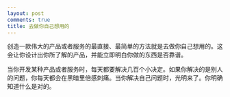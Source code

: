 ```yaml
---
layout: post
comments: true
title: 去做你自己想用的
---
```




创造一款伟大的产品或者服务的最直接、最简单的方法就是去做你自己想用的。这会让你设计出你所了解的产品，并能立即明白你做的东西是否靠谱。



当你开发某种产品或者服务时，每天都要解决几百个小决定。如果你解决的是别人的问题，你每天都会在黑暗里倍感刺痛。当你解决自己问题时，光明来了。你明确知道什么是对的。

